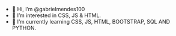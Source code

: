 - 👋 Hi, I’m @gabrielmendes100
- 👀 I’m interested in CSS, JS & HTML.
- 🌱 I’m currently learning CSS, JS, HTML, BOOTSTRAP, SQL AND PYTHON.

<!---
gabrielmendes100/gabrielmendes100 is a ✨ special ✨ repository because its `README.md` (this file) appears on your GitHub profile.
You can click the Preview link to take a look at your changes.
--->
